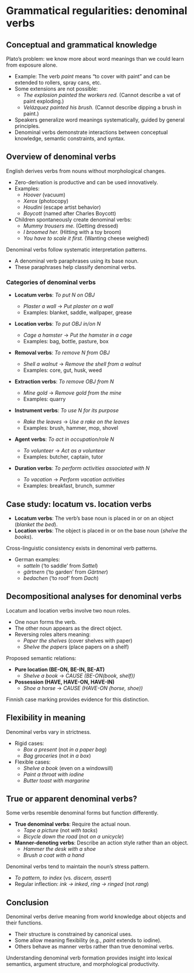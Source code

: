 # Grammatical regularities: denominal verbs

## Conceptual and grammatical knowledge

Plato’s problem: we know more about word meanings than we could learn from exposure alone.

- Example: The verb *paint* means “to cover with paint” and can be extended to rollers, spray cans, etc.
- Some extensions are not possible:
  - *The explosion painted the workers red.* (Cannot describe a vat of paint exploding.)
  - *Velázquez painted his brush.* (Cannot describe dipping a brush in paint.)
- Speakers generalize word meanings systematically, guided by general principles.
- Denominal verbs demonstrate interactions between conceptual knowledge, semantic constraints, and syntax.

## Overview of denominal verbs

English derives verbs from nouns without morphological changes.

- Zero-derivation is productive and can be used innovatively.
- Examples:
  - *Hoover* (vacuum)
  - *Xerox* (photocopy)
  - *Houdini* (escape artist behavior)
  - *Boycott* (named after Charles Boycott)
- Children spontaneously create denominal verbs:
  - *Mummy trousers me.* (Getting dressed)
  - *I broomed her.* (Hitting with a toy broom)
  - *You have to scale it first.* (Wanting cheese weighed)

Denominal verbs follow systematic interpretation patterns.

- A denominal verb paraphrases using its base noun.
- These paraphrases help classify denominal verbs.

### Categories of denominal verbs

- **Locatum verbs**: *To put N on OBJ*  
  - *Plaster a wall* → *Put plaster on a wall*
  - Examples: blanket, saddle, wallpaper, grease

- **Location verbs**: *To put OBJ in/on N*  
  - *Cage a hamster* → *Put the hamster in a cage*
  - Examples: bag, bottle, pasture, box

- **Removal verbs**: *To remove N from OBJ*  
  - *Shell a walnut* → *Remove the shell from a walnut*
  - Examples: core, gut, husk, weed

- **Extraction verbs**: *To remove OBJ from N*  
  - *Mine gold* → *Remove gold from the mine*
  - Examples: quarry

- **Instrument verbs**: *To use N for its purpose*  
  - *Rake the leaves* → *Use a rake on the leaves*
  - Examples: brush, hammer, mop, shovel

- **Agent verbs**: *To act in occupation/role N*  
  - *To volunteer* → *Act as a volunteer*
  - Examples: butcher, captain, tutor

- **Duration verbs**: *To perform activities associated with N*  
  - *To vacation* → *Perform vacation activities*
  - Examples: breakfast, brunch, summer

## Case study: locatum vs. location verbs

- **Locatum verbs**: The verb’s base noun is placed in or on an object (*blanket the bed*).
- **Location verbs**: The object is placed in or on the base noun (*shelve the books*).

Cross-linguistic consistency exists in denominal verb patterns.

- German examples:
  - *satteln* (‘to saddle’ from *Sattel*)
  - *gärtnern* (‘to garden’ from *Gärtner*)
  - *bedachen* (‘to roof’ from *Dach*)

## Decompositional analyses for denominal verbs

Locatum and location verbs involve two noun roles.

- One noun forms the verb.
- The other noun appears as the direct object.
- Reversing roles alters meaning:
  - *Paper the shelves* (cover shelves with paper)
  - *Shelve the papers* (place papers on a shelf)

Proposed semantic relations:

- **Pure location (BE-ON, BE-IN, BE-AT)**  
  - *Shelve a book* → *CAUSE (BE-ON(book, shelf))*
- **Possession (HAVE, HAVE-ON, HAVE-IN)**  
  - *Shoe a horse* → *CAUSE (HAVE-ON (horse, shoe))*

Finnish case marking provides evidence for this distinction.

## Flexibility in meaning

Denominal verbs vary in strictness.

- Rigid cases:
  - *Box a present* (not *in a paper bag*)
  - *Bag groceries* (not *in a box*)
- Flexible cases:
  - *Shelve a book* (even on a windowsill)
  - *Paint a throat with iodine*
  - *Butter toast with margarine*

## True or apparent denominal verbs?

Some verbs resemble denominal forms but function differently.

- **True denominal verbs**: Require the actual noun.
  - *Tape a picture* (not *with tacks*)
  - *Bicycle down the road* (not *on a unicycle*)
- **Manner-denoting verbs**: Describe an action style rather than an object.
  - *Hammer the desk with a shoe*
  - *Brush a coat with a hand*

Denominal verbs tend to maintain the noun’s stress pattern.

- *To pattern, to index* (vs. *discern, assert*)
- Regular inflection: *ink → inked*, *ring → ringed* (not *rang*)

## Conclusion

Denominal verbs derive meaning from world knowledge about objects and their functions.

- Their structure is constrained by canonical uses.
- Some allow meaning flexibility (e.g., *paint* extends to iodine).
- Others behave as manner verbs rather than true denominal verbs.

Understanding denominal verb formation provides insight into lexical semantics, argument structure, and morphological productivity.
